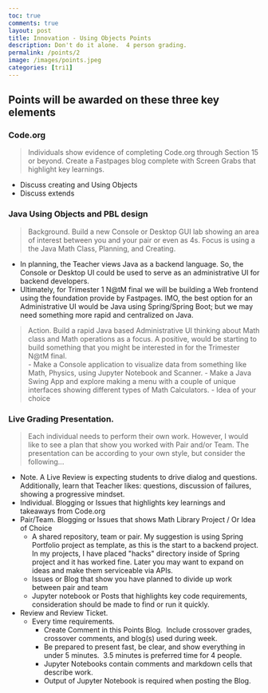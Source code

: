 ```yaml
---
toc: true
comments: true
layout: post
title: Innovation - Using Objects Points
description: Don't do it alone.  4 person grading.
permalink: /points/2
image: /images/points.jpeg
categories: [tri1]
---
```


## Points will be awarded on these three key elements

### Code.org  
> Individuals show evidence of completing Code.org through Section 15 or beyond.  Create a Fastpages blog complete with Screen Grabs that highlight key learnings.
- Discuss creating and Using Objects
- Discuss extends

### Java Using Objects and PBL design
> Background.  Build a new Console or Desktop GUI lab showing an area of interest between you and your pair or even as 4s.  Focus is using a the Java Math Class, Planning, and Creating.
- In planning, the Teacher views Java as a backend language.  So, the Console or Desktop UI could be used to serve as an administrative UI for backend developers.  
- Ultimately, for Trimester 1  N@tM final we will be building a Web frontend using the foundation provide by Fastpages.  IMO, the best option for an Administrative UI would be Java using Spring/Spring Boot;  but we may need something more rapid and centralized on Java.

> Action.  Build a rapid Java based Administrative UI thinking about Math class and Math operations as a focus.  A positive, would be starting to build something that you might be interested in for the Trimester N@tM final.  
    - Make a Console application to visualize data from something like Math, Physics, using Jupyter Notebook and Scanner.
    - Make a Java Swing App and explore making a menu with a couple of unique interfaces showing different types of Math Calculators.
    - Idea of your choice

### Live Grading Presentation.  
> Each individual needs to perform their own work. However, I would like to see a plan that show you worked with Pair and/or Team.  The presentation can be according to your own style, but consider the following...
- Note.  A Live Review is expecting students to drive dialog and questions.  Additionally, learn that Teacher likes: questions, discussion of failures, showing a progressive mindset.
- Individual.  Blogging or Issues that highlights key learnings and takeaways from Code.org
- Pair/Team.  Blogging or Issues that shows Math Library Project / Or Idea of Choice
    - A shared repository, team or pair.  My suggestion is using Spring Portfolio project as template, as this is the start to a backend project.   In my projects, I have placed "hacks" directory inside of Spring project and it has worked fine.  Later you may want to expand on ideas and make them serviceable via APIs.
    - Issues or Blog that show you have planned to divide up work between pair and team
    - Jupyter notebook or Posts that highlights key code requirements, consideration should be made to find or run it quickly.
- Review and Review Ticket. 
    - Every time requirements.
        - Create Comment in this Points Blog.  Include crossover grades, crossover comments, and blog(s) used during week.
        - Be prepared to present fast, be clear, and show everything in under 5 minutes.  3.5 minutes is preferred time for 4 people.
        - Jupyter Notebooks contain comments and markdown cells that describe work.
        - Output of Jupyter Notebook is required when posting the Blog.